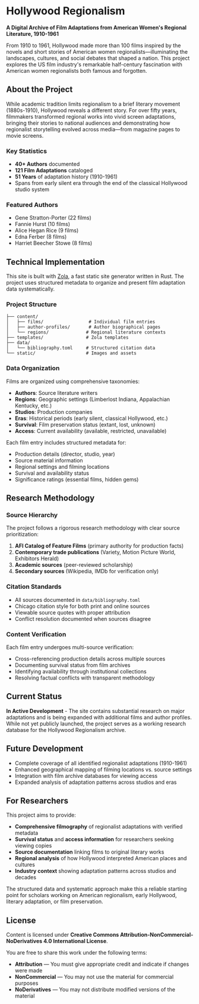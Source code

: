 # Hollywood Regionalism

**A Digital Archive of Film Adaptations from American Women's Regional Literature, 1910-1961**

From 1910 to 1961, Hollywood made more than 100 films inspired by the novels and short stories of American women regionalists—illuminating the landscapes, cultures, and social debates that shaped a nation. This project explores the US film industry's remarkable half-century fascination with American women regionalists both famous and forgotten.

## About the Project

While academic tradition limits regionalism to a brief literary movement (1880s-1910), Hollywood reveals a different story. For over fifty years, filmmakers transformed regional works into vivid screen adaptations, bringing their stories to national audiences and demonstrating how regionalist storytelling evolved across media—from magazine pages to movie screens.

### Key Statistics
- **40+ Authors** documented
- **121 Film Adaptations** cataloged  
- **51 Years** of adaptation history (1910-1961)
- Spans from early silent era through the end of the classical Hollywood studio system

### Featured Authors
- Gene Stratton-Porter (22 films)
- Fannie Hurst (10 films)
- Alice Hegan Rice (9 films)
- Edna Ferber (8 films)
- Harriet Beecher Stowe (8 films)

## Technical Implementation

This site is built with [Zola](https://www.getzola.org/), a fast static site generator written in Rust. The project uses structured metadata to organize and present film adaptation data systematically.

### Project Structure
```
├── content/
│   ├── films/                 # Individual film entries
│   ├── author-profiles/       # Author biographical pages
│   └── regions/              # Regional literature contexts
├── templates/                # Zola templates
├── data/
│   └── bibliography.toml     # Structured citation data
└── static/                   # Images and assets
```

### Data Organization

Films are organized using comprehensive taxonomies:
- **Authors**: Source literature writers
- **Regions**: Geographic settings (Limberlost Indiana, Appalachian Kentucky, etc.)
- **Studios**: Production companies
- **Eras**: Historical periods (early silent, classical Hollywood, etc.)
- **Survival**: Film preservation status (extant, lost, unknown)
- **Access**: Current availability (available, restricted, unavailable)

Each film entry includes structured metadata for:
- Production details (director, studio, year)
- Source material information
- Regional settings and filming locations
- Survival and availability status
- Significance ratings (essential films, hidden gems)

## Research Methodology

### Source Hierarchy
The project follows a rigorous research methodology with clear source prioritization:

1. **AFI Catalog of Feature Films** (primary authority for production facts)
2. **Contemporary trade publications** (Variety, Motion Picture World, Exhibitors Herald)
3. **Academic sources** (peer-reviewed scholarship)
4. **Secondary sources** (Wikipedia, IMDb for verification only)

### Citation Standards
- All sources documented in `data/bibliography.toml`
- Chicago citation style for both print and online sources
- Viewable source quotes with proper attribution
- Conflict resolution documented when sources disagree

### Content Verification
Each film entry undergoes multi-source verification:
- Cross-referencing production details across multiple sources
- Documenting survival status from film archives
- Identifying availability through institutional collections
- Resolving factual conflicts with transparent methodology

## Current Status

**In Active Development** - The site contains substantial research on major adaptations and is being expanded with additional films and author profiles. While not yet publicly launched, the project serves as a working research database for the Hollywood Regionalism archive.

## Future Development

- Complete coverage of all identified regionalist adaptations (1910-1961)
- Enhanced geographical mapping of filming locations vs. source settings
- Integration with film archive databases for viewing access
- Expanded analysis of adaptation patterns across studios and eras

## For Researchers

This project aims to provide:
- **Comprehensive filmography** of regionalist adaptations with verified metadata
- **Survival status** and **access information** for researchers seeking viewing copies
- **Source documentation** linking films to original literary works
- **Regional analysis** of how Hollywood interpreted American places and cultures
- **Industry context** showing adaptation patterns across studios and decades

The structured data and systematic approach make this a reliable starting point for scholars working on American regionalism, early Hollywood, literary adaptation, or film preservation.

## License

Content is licensed under **Creative Commons Attribution-NonCommercial-NoDerivatives 4.0 International License**.

You are free to share this work under the following terms:
- **Attribution** — You must give appropriate credit and indicate if changes were made
- **NonCommercial** — You may not use the material for commercial purposes  
- **NoDerivatives** — You may not distribute modified versions of the material

